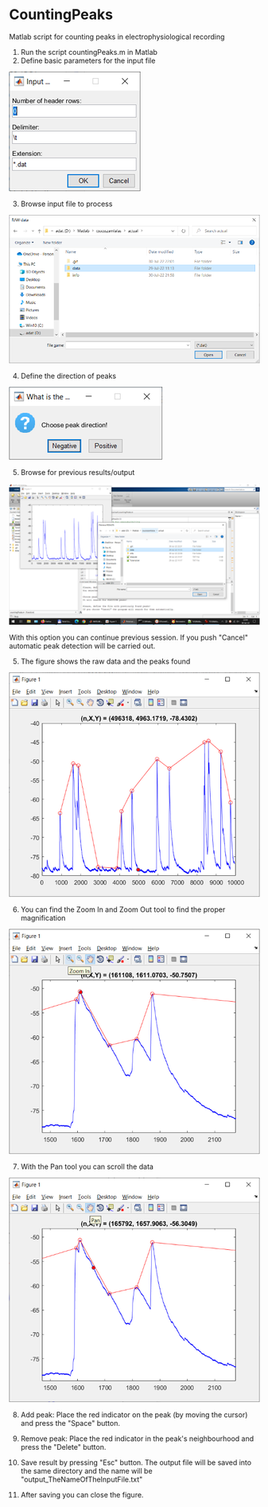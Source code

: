 # CountingPeaks
Matlab script for counting peaks in electrophysiological recording


01. Run the script countingPeaks.m in Matlab
02. Define basic parameters for the input file

![Input fields to define params](/info/01-DefineParams.png)

03. Browse input file to process

![Browse input file](/info/02-ChooseInputFile.png)

04. Define the direction of peaks

![Define peaks direction](/info/03-DefinePeaksDirection.png)

05. Browse for previous results/output

![Browse previous results](/info/04-ChoosePreviousOutputFile.png)

With this option you can continue previous session.
If you push "Cancel" automatic peak detection will be carried out.

05. The figure shows the raw data and the peaks found

![Peaks found](/info/05-FoundPeaks.png)

06. You can find the Zoom In and Zoom Out tool to find the proper magnification

![Zoom In](/info/06-ZoomIn.png)

07. With the Pan tool you can scroll the data

![Pan](/info/07-Pan.png)

08. Add peak:
Place the red indicator on the peak (by moving the cursor) and press the "Space" button. 

09. Remove peak:
Place the red indicator in the peak's neighbourhood and press the "Delete" button. 

10. Save result by pressing "Esc" button.
The output file will be saved into the same directory and the name will be "output_TheNameOfTheInputFile.txt"

11. After saving you can close the figure.